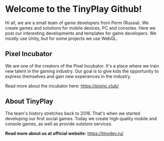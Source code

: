 # Welcome to the TinyPlay Github!
Hi all, we are a small team of game developers from Perm (Russia). We create games and solutions for mobile devices, PC and consoles.
Here we post our interesting developments and templates for game developers. We mostly use Unity, but for some projects we use WebGL.

## Pixel Incubator
We are one of the creators of the Pixel Incubator. It's a place where we train new talent in the gaming industry. Our goal is to give kids the opportunity to express themselves and gain new experiences in the industry.

Read more about the incubator here:
https://pixinc.club/

## About TinyPlay
The team's history stretches back to 2016. That's when we started developing our first social games. Today we create high quality mobile and console games, as well as provide outstore services.

<b>Read more about us at official website:</b>
https://tinydev.ru/
